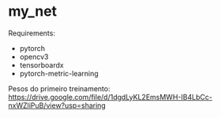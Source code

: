 # my_net

Requirements:
- pytorch
- opencv3
- tensorboardx
- pytorch-metric-learning 

Pesos do primeiro treinamento:
https://drive.google.com/file/d/1dgdLyKL2EmsMWH-IB4LbCc-nxWZliPuB/view?usp=sharing
